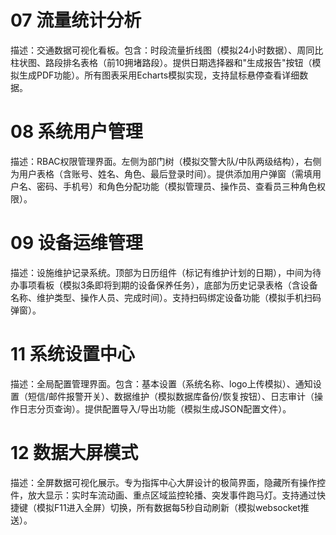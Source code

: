 # 07 流量统计分析
描述：交通数据可视化看板。包含：时段流量折线图（模拟24小时数据）、周同比柱状图、路段排名表格（前10拥堵路段）。提供日期选择器和"生成报告"按钮（模拟生成PDF功能）。所有图表采用Echarts模拟实现，支持鼠标悬停查看详细数据。

# 08 系统用户管理
描述：RBAC权限管理界面。左侧为部门树（模拟交警大队/中队两级结构），右侧为用户表格（含账号、姓名、角色、最后登录时间）。提供添加用户弹窗（需填用户名、密码、手机号）和角色分配功能（模拟管理员、操作员、查看员三种角色权限）。

# 09 设备运维管理
描述：设施维护记录系统。顶部为日历组件（标记有维护计划的日期），中间为待办事项看板（模拟3条即将到期的设备保养任务），底部为历史记录表格（含设备名称、维护类型、操作人员、完成时间）。支持扫码绑定设备功能（模拟手机扫码弹窗）。

# 11 系统设置中心
描述：全局配置管理界面。包含：基本设置（系统名称、logo上传模拟）、通知设置（短信/邮件报警开关）、数据维护（模拟数据库备份/恢复按钮）、日志审计（操作日志分页查询）。提供配置导入/导出功能（模拟生成JSON配置文件）。

# 12 数据大屏模式
描述：全屏数据可视化展示。专为指挥中心大屏设计的极简界面，隐藏所有操作控件，放大显示：实时车流动画、重点区域监控轮播、突发事件跑马灯。支持通过快捷键（模拟F11进入全屏）切换，所有数据每5秒自动刷新（模拟websocket推送）。